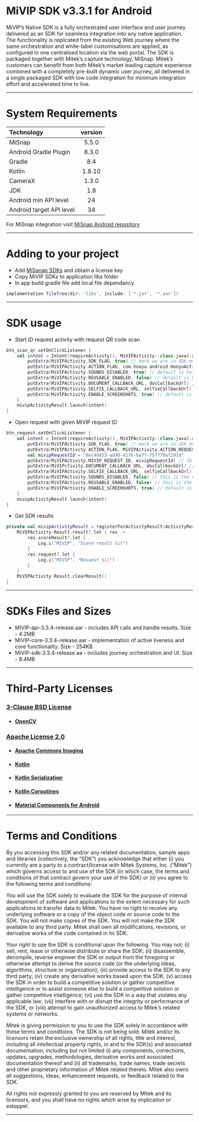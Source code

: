 # MiVIP SDK v3.3.1 for Android


MiVIP’s Native SDK is a fully orchestrated user interface and user journey delivered as an SDK for seamless integration into any native application. The functionality is replicated from the existing Web journey where the same orchestration and white-label customisations are applied, as configured in one centralised location via the web portal. The SDK is packaged together with Mitek’s capture technology, MiSnap. Mitek’s customers can benefit from both Mitek’s market leading capture experience combined with a completely pre-built dynamic user journey, all delivered in a single packaged SDK with low code integration for minimum integration effort and accelerated time to live.


- - -

# System Requirements

<center>

| Technology | version |
| :--- | :---: |
| MiSnap | 5.5.0 |
| Android Gradle Plugin | 8.3.0 |
| Gradle | 8.4 |
| Kotlin | 1.8.10 |
| CameraX | 1.3.0 |
| JDK | 1.8 |
| Android min API level | 24 |
| Android target API level | 34 |

</center>

For MiSnap integration visit [MiSnap Android repository](https://github.com/Mitek-Systems/MiSnap-Android)

- - -

# Adding to your project

* Add [MiSanap SDKs](https://github.com/Mitek-Systems/MiSnap-Android) and obtain a license key
* Copy MiVIP SDKs to application libs folder
* In app build.gradle file add local file dependancy

```gradle
implementation fileTree(dir: 'libs', include: ['*.jar', '*.aar'])
```
- - -

# SDK usage

* Start ID request activity with request QR code scan

```kotlin
btn_scan_qr.setOnClickListener {
    val intent = Intent(requireActivity(), MiVIPActivity::class.java).apply {
        putExtra(MiVIPActivity.SDK_FLAG, true) // mark we are in SDK mode
        putExtra(MiVIPActivity.ACTION_FLAG, com.hooyu.android.HooyuActivity.ACTION_QR) // go to QR screen
        putExtra(MiVIPActivity.SOUNDS_DISABLED, true) // default is False
        putExtra(MiVIPActivity.REUSABLE_ENABLED, false) // default is False
        putExtra(MiVIPActivity.DOCUMENT_CALLBACK_URL, docCallbackUrl) // if want to receive server callback at document processing
        putExtra(MiVIPActivity.SELFIE_CALLBACK_URL, selfieCallbackUrl) // if want to receive server callback at liveness/selfie processing
        putExtra(MiVIPActivity.ENABLE_SCREENSHOTS, true) // default is false
    }
    mivipActivityResult.launch(intent)
}
```

* Open request with given MiVIP request ID

```kotlin
btn_request.setOnClickListener {
    val intent = Intent(requireActivity(), MiVIPActivity::class.java).apply {
        putExtra(MiVIPActivity.SDK_FLAG, true) // mark we are in SDK mode
        putExtra(MiVIPActivity.ACTION_FLAG, MiVIPActivity.ACTION_REQUEST) // open request
        val mivipRequestId = "8ec4dd13-ad90-4176-ba77-f57770af291d"
        putExtra(MiVIPActivity.MIVIP_REQUEST_ID, mivipRequestId) // ID request
        putExtra(MiVIPctivity.DOCUMENT_CALLBACK_URL, docCallbackUrl) // if want to receive server callback at document processing
        putExtra(MiVIPActivity.SELFIE_CALLBACK_URL, selfieCallbackUrl) // if want to receive server callback at liveness/selfie processing
        putExtra(MiVIPActivity.SOUNDS_DISABLED, false) // this is the default value (sounds on)
        putExtra(MiVIPActivity.REUSABLE_ENABLED, false) // this is the default value (wallet off)
        putExtra(MiVIPActivity.ENABLE_SCREENSHOTS, true) // default is false
    }
    mivipActivityResult.launch(intent)
}
```

* Get SDK results 

```kotlin
private val mivipActivityResult = registerForActivityResult(ActivityResultContracts.StartActivityForResult()) {
    MiVIPActivity.Result.result?.let { res ->
        res.scoreResult?.let {
            Log.i("MIVIP", "Score result $it")
        }
        res.request?.let {
            Log.i("MIVIP", "Resuest $it")
        }
    }
    MiVIPActivity.Result.clearResult()
}
```

- - -

# SDKs Files and Sizes

* MiVIP-api-3.3.4-release.aar - includes API calls and handle results. Size - 4.2MB
* MiVIP-core-3.3.4-release.aar - implementation of active liveness and core functionality. Size - 254KB
* MiVIP-sdk-3.3.4-release.aa - includes journey orchestration and UI. Size - 8.4MB

- - -

# Third-Party Licenses

### [3-Clause BSD License](https://opensource.org/licenses/BSD-3-Clause)
* #### [OpenCV](https://github.com/opencv/opencv/blob/4.4.0/LICENSE)

### [Apache License 2.0](https://www.apache.org/licenses/LICENSE-2.0)
* #### [Apache Commons Imaging](https://github.com/apache/commons-imaging/blob/master/LICENSE.txt)
* #### [Kotlin](https://github.com/JetBrains/kotlin/blob/master/license/LICENSE.txt)
* #### [Kotlin Serialization](https://github.com/Kotlin/kotlinx.serialization/blob/master/license/)
* #### [Kotlin Coroutines](https://github.com/Kotlin/kotlinx.coroutines/tree/master/license/)
* #### [Material Components for Android](https://github.com/material-components/material-components-android/blob/master/LICENSE)


- - - -

# Terms and Conditions

By you accessing this SDK and/or any related documentation, sample apps and libraries (collectively, the “SDK”) you acknowledge that either (i) you currently are a party to a  contract/license with Mitek Systems, Inc. (“Mitek”) which governs access to and use of the SDK (in which case, the terms and conditions of that contract govern your use of the SDK) or (ii) you agree to the following terms and conditions:

You will use the SDK solely to evaluate the SDK for the purpose of internal development of software and applications to the extent necessary for such applications to transfer data to Mitek.  You have no right to receive any underlying software or a copy of the object code or source code to the SDK.   You will not make copies of the SDK. You will not make the SDK available to any third party.   Mitek shall own all modifications, revisions, or derivative works of the code contained in its SDK.

Your right to use the SDK is conditional upon the following. You may not: (i) sell, rent, lease or otherwise distribute or share the SDK; (ii) disassemble, decompile, reverse engineer the SDK or output from the foregoing or otherwise attempt to derive the source code (or the underlying ideas, algorithms, structure or organization); (iii) provide access to the SDK to any third party; (iv) create any derivative works based upon the SDK;  (v) access the SDK in order to build a competitive solution or gather competitive intelligence or to assist someone else to build a competitive solution or gather competitive intelligence; (vi) use the SDK in a way that violates any applicable law; (vii) interfere with or disrupt the integrity or performance of the SDK, or (viii) attempt to gain unauthorized access to Mitek’s related systems or networks.

Mitek is giving permission to you to use the SDK solely in accordance with these terms and conditions.  The SDK is not being sold. Mitek and/or its licensors retain the exclusive ownership of all rights, title and interest, including all intellectual property rights, in and to the SDK(s) and associated documentation, including but not limited (i) any components, corrections, updates, upgrades, methodologies, derivative works and associated documentation thereof and (ii) all trademarks, trade names, trade secrets and other proprietary information of Mitek related thereto. Mitek also owns all suggestions, ideas, enhancement requests, or feedback related to the SDK.

All rights not expressly granted to you are reserved by Mitek and its licensors, and you shall have no rights which arise by implication or estoppel. 

- - - -


